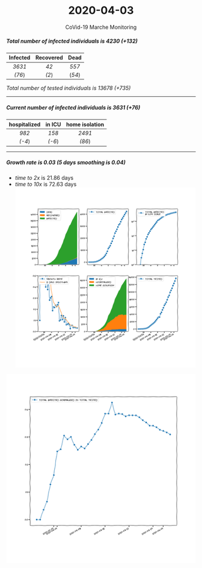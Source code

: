 <div align='center'>

# 2020-04-03
CoVid-19 Marche Monitoring
</div>

##### Total number of infected individuals is 4230 (+132)
Infected | Recovered | Dead
:---: | :---: | :---:
*3631* | *42* | *557*
*(76*) | *(2*) | (*54*)

*Total number of tested individuals is 13678 (+735)*
***
##### Current number of infected individuals is 3631 (+76)
hospitalized | in ICU | home isolation
:---: | :---: | :---:
*982* |*158* |*2491*
*(-4*) |*(-6*) |*(86*)
***
##### Growth rate is 0.03 (5 days smoothing is 0.04)
- *time to 2x* is 21.86 days
- *time to 10x* is 72.63 days
![stats][stats]

![infected_normalized][infected_normalized]

[stats]: stats_Marche.png
[infected_normalized]: infected_normalized_Marche.png

